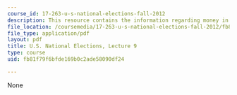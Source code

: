 ```yaml
---
course_id: 17-263-u-s-national-elections-fall-2012
description: This resource contains the information regarding money in politics.
file_location: /coursemedia/17-263-u-s-national-elections-fall-2012/fb81f79f6bfde169b0c2ade58090df24_MIT17_263F12_lec9.pdf
file_type: application/pdf
layout: pdf
title: U.S. National Elections, Lecture 9
type: course
uid: fb81f79f6bfde169b0c2ade58090df24

---
```

None